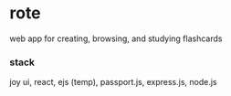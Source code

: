 # rote
web app for creating, browsing, and studying flashcards

### stack
joy ui, react, ejs (temp), passport.js, express.js, node.js

